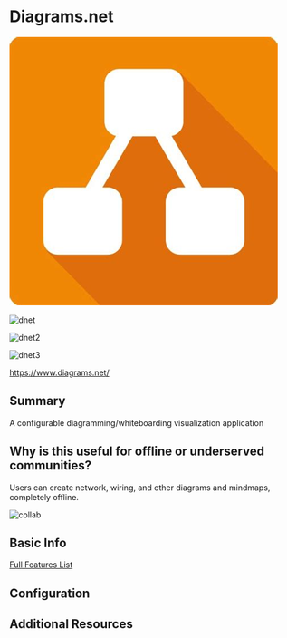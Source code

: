 
# Diagrams.net

![Alt text](diagrams.jpg)

![dnet](https://gdm-catalog-fmapi-prod.imgix.net/ProductScreenshot/a2b9e77a-b8c0-49f9-9a2d-936c59c7e194.png?ixlib=react-9.0.3&ch=Width%2CDPR&auto=format&w=2258)

![dnet2](https://external-content.duckduckgo.com/iu/?u=https%3A%2F%2Fwebstockreview.net%2Fimages%2Fnetwork-clipart-network-diagram-9.png&f=1&nofb=1&ipt=cf054931117edbac794463a346a080fe9a20d597ab4bea5212a77b3b830f7fb6&ipo=images)

![dnet3](https://gdm-catalog-fmapi-prod.imgix.net/ProductScreenshot/38680939-14b7-4ae2-b094-0c23eb88157a.png?ixlib=react-9.0.3&ch=Width%2CDPR&auto=format&w=2618)

https://www.diagrams.net/

## Summary

A configurable diagramming/whiteboarding visualization application

## Why is this useful for offline or underserved communities?

Users can create network, wiring, and other diagrams and mindmaps, completely offline. 

![collab](https://www.diagrams.net/assets/img/blog/remote-cursors.gif)


## Basic Info

[Full Features List](https://www.diagrams.net/features)



## Configuration



## Additional Resources



